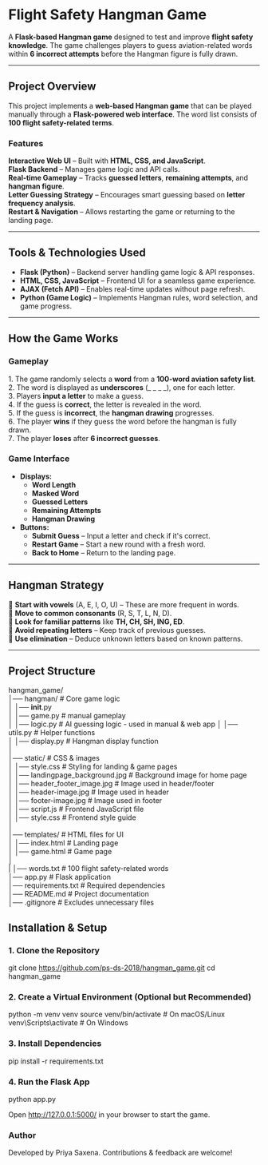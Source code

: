 # **Flight Safety Hangman Game** 

A **Flask-based Hangman game** designed to test and improve **flight safety knowledge**. The game challenges players to guess aviation-related words within **6 incorrect attempts** before the Hangman figure is fully drawn.  

---

## **Project Overview**  
This project implements a **web-based Hangman game** that can be played manually through a **Flask-powered web interface**. The word list consists of **100 flight safety-related terms**.  


### **Features**  
**Interactive Web UI** – Built with **HTML, CSS, and JavaScript**.  
**Flask Backend** – Manages game logic and API calls.  
**Real-time Gameplay** – Tracks **guessed letters**, **remaining attempts**, and **hangman figure**.  
**Letter Guessing Strategy** – Encourages smart guessing based on **letter frequency analysis**.  
**Restart & Navigation** – Allows restarting the game or returning to the landing page.  

---

## **Tools & Technologies Used**  
- **Flask (Python)** – Backend server handling game logic & API responses.  
- **HTML, CSS, JavaScript** – Frontend UI for a seamless game experience.  
- **AJAX (Fetch API)** – Enables real-time updates without page refresh.  
- **Python (Game Logic)** – Implements Hangman rules, word selection, and game progress.  

---

## **How the Game Works**  

### **Gameplay**  
1️. The game randomly selects a **word** from a **100-word aviation safety list**.  
2️. The word is displayed as **underscores** (_ _ _ _), one for each letter.  
3️. Players **input a letter** to make a guess.  
4️. If the guess is **correct**, the letter is revealed in the word.  
5️. If the guess is **incorrect**, the **hangman drawing** progresses.  
6️. The player **wins** if they guess the word before the hangman is fully drawn.  
7️. The player **loses** after **6 incorrect guesses**.  


### **Game Interface**  
- **Displays:**  
  - **Word Length**  
  - **Masked Word**  
  - **Guessed Letters**  
  - **Remaining Attempts**  
  - **Hangman Drawing**  
- **Buttons:**  
  - **Submit Guess** – Input a letter and check if it's correct.  
  - **Restart Game** – Start a new round with a fresh word.  
  - **Back to Home** – Return to the landing page.  

---

## **Hangman Strategy**  
🔹 **Start with vowels** (A, E, I, O, U) – These are more frequent in words.  
🔹 **Move to common consonants** (R, S, T, L, N, D).  
🔹 **Look for familiar patterns** like **TH, CH, SH, ING, ED**.  
🔹 **Avoid repeating letters** – Keep track of previous guesses.  
🔹 **Use elimination** – Deduce unknown letters based on known patterns.  

---

## Project Structure  

hangman_game/  
│── hangman/                        # Core game logic  
│   │── __init__.py                 
│   │── game.py                     # manual gameplay  
│   │── logic.py                    # AI guessing logic - used in manual & web app
│   │── utils.py                    # Helper functions  
│   │── display.py                  # Hangman display function  
│  
│── static/                         # CSS & images  
│   │── style.css                   # Styling for landing & game pages  
│   │── landingpage_background.jpg  # Background image for home page  
│   │── header_footer_image.jpg     # Image used in header/footer  
│   │── header-image.jpg            # Image used in header  
│   │── footer-image.jpg            # Image used in footer  
│   │── script.js                   # Frontend JavaScript file  
│   │── style.css                   # Frontend style guide  
│  
│── templates/                      # HTML files for UI  
│   │── index.html                  # Landing page  
│   │── game.html                   # Game page  
│  
|
│── words.txt                       # 100 flight safety-related words  
│── app.py                          # Flask application  
│── requirements.txt                # Required dependencies  
│── README.md                       # Project documentation   
│── .gitignore                      # Excludes unnecessary files  


## **Installation & Setup**  

### **1️. Clone the Repository**  

git clone https://github.com/ps-ds-2018/hangman_game.git
cd hangman_game


### **2️. Create a Virtual Environment (Optional but Recommended)**

python -m venv venv
source venv/bin/activate   # On macOS/Linux
venv\Scripts\activate      # On Windows

### **3️. Install Dependencies**

pip install -r requirements.txt

### **4. Run the Flask App**

python app.py

Open http://127.0.0.1:5000/ in your browser to start the game.

### **Author**

Developed by Priya Saxena. Contributions & feedback are welcome! 

